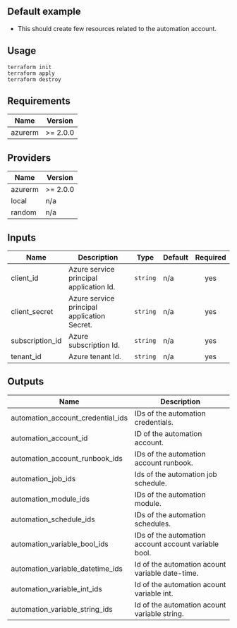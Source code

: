 ## Default example

- This should create few resources related to the automation account.

## Usage
```
terraform init
terraform apply
terraform destroy
```
<!-- BEGINNING OF PRE-COMMIT-TERRAFORM DOCS HOOK -->
## Requirements

| Name | Version |
|------|---------|
| azurerm | >= 2.0.0 |

## Providers

| Name | Version |
|------|---------|
| azurerm | >= 2.0.0 |
| local | n/a |
| random | n/a |

## Inputs

| Name | Description | Type | Default | Required |
|------|-------------|------|---------|:--------:|
| client\_id | Azure service principal application Id. | `string` | n/a | yes |
| client\_secret | Azure service principal application Secret. | `string` | n/a | yes |
| subscription\_id | Azure subscription Id. | `string` | n/a | yes |
| tenant\_id | Azure tenant Id. | `string` | n/a | yes |

## Outputs

| Name | Description |
|------|-------------|
| automation\_account\_credential\_ids | IDs of the automation credentials. |
| automation\_account\_id | ID of the automation account. |
| automation\_account\_runbook\_ids | IDs of the automation account runbook. |
| automation\_job\_ids | Ids of the automation job schedule. |
| automation\_module\_ids | IDs of the automation module. |
| automation\_schedule\_ids | IDs of the automation schedules. |
| automation\_variable\_bool\_ids | IDs of the automation account account variable bool. |
| automation\_variable\_datetime\_ids | Id of the automation acount variable date-time. |
| automation\_variable\_int\_ids | Id of the automation acount variable int. |
| automation\_variable\_string\_ids | Id of the automation acount variable string. |

<!-- END OF PRE-COMMIT-TERRAFORM DOCS HOOK -->
